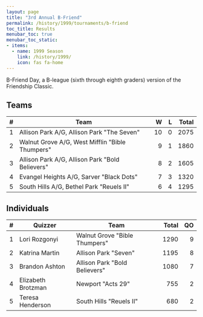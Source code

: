 ```yaml
---
layout: page
title: "3rd Annual B-Friend"
permalink: /history/1999/tournaments/b-friend
toc_title: Results
menubar_toc: true
menubar_toc_static:
- items:
  - name: 1999 Season
    link: /history/1999/
    icon: fas fa-home
---
```


B-Friend Day, a B-league (sixth through eighth graders) version of the Friendship Classic.

## Teams

|    # | Team                                            |    W |    L | Total |
| ---: | ----------------------------------------------- | ---: | ---: | ----: |
|    1 | Allison Park A/G, Allison Park "The Seven"      |   10 |    0 |  2075 |
|    2 | Walnut Grove A/G, West Mifflin "Bible Thumpers" |    9 |    1 |  1860 |
|    3 | Allison Park A/G, Allison Park "Bold Believers" |    8 |    2 |  1605 |
|    4 | Evangel Heights A/G, Sarver "Black Dots"        |    7 |    3 |  1320 |
|    5 | South Hills A/G, Bethel Park "Reuels II"        |    6 |    4 |  1295 |

## Individuals

|    # | Quizzer            | Team                          | Total |   QO |
| ---: | ------------------ | ----------------------------- | ----: | ---: |
|    1 | Lori Rozgonyi      | Walnut Grove "Bible Thumpers" |  1290 |    9 |
|    2 | Katrina Martin     | Allison Park "Seven"          |  1195 |    8 |
|    3 | Brandon Ashton     | Allison Park "Bold Believers" |  1080 |    7 |
|    4 | Elizabeth Brotzman | Newport "Acts 29"             |   755 |    2 |
|    5 | Teresa Henderson   | South Hills "Reuels II"       |   680 |    2 |

